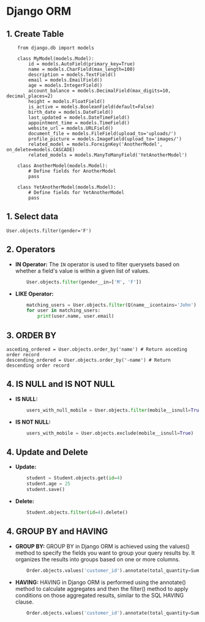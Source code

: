 # Django ORM

## 1. Create Table
        from django.db import models

        class MyModel(models.Model):
            id = models.AutoField(primary_key=True)
            name = models.CharField(max_length=100)
            description = models.TextField()
            email = models.EmailField()
            age = models.IntegerField()
            account_balance = models.DecimalField(max_digits=10, decimal_places=2)
            height = models.FloatField()
            is_active = models.BooleanField(default=False)
            birth_date = models.DateField()
            last_updated = models.DateTimeField()
            appointment_time = models.TimeField()
            website_url = models.URLField()
            document_file = models.FileField(upload_to='uploads/')
            profile_picture = models.ImageField(upload_to='images/')
            related_model = models.ForeignKey('AnotherModel', on_delete=models.CASCADE)
            related_models = models.ManyToManyField('YetAnotherModel')

        class AnotherModel(models.Model):
            # Define fields for AnotherModel
            pass
        
        class YetAnotherModel(models.Model):
            # Define fields for YetAnotherModel
            pass

## 1. Select data
    User.objects.filter(gender='F')

## 2. Operators

- **IN Operator:**
  The `IN` operator is used to filter querysets based on whether a field's value is within a given list of values.
    ```python
        User.objects.filter(gender__in=['M', 'F'])
    ```

- **LIKE Operator:**
    ```python
        matching_users = User.objects.filter(Q(name__icontains='John') | Q(email__icontains='example.com'))
        for user in matching_users:
            print(user.name, user.email)
    ```

## 3. ORDER BY
    asceding_ordered = User.objects.order_by('name') # Return asceding order record
    descending_ordered = User.objects.order_by('-name') # Return descending order record

## 4. IS NULL and IS NOT NULL

- **IS NULL:**
    ```python
        users_with_null_mobile = User.objects.filter(mobile__isnull=True)
    ```

- **IS NOT NULL:**
    ```python
        users_with_mobile = User.objects.exclude(mobile__isnull=True)
    ```

## 4. Update and Delete

- **Update:**
    ```python
        student = Student.objects.get(id=4)
        student.age = 25
        student.save()
    ```

- **Delete:**
    ```python
        Student.objects.filter(id=4).delete()
    ```

## 4. GROUP BY and HAVING

- **GROUP BY:**
    GROUP BY in Django ORM is achieved using the values() method to specify the fields you want to group your query results by. It organizes the results into groups based on one or more columns.
    ```python
        Order.objects.values('customer_id').annotate(total_quantity=Sum('quantity'))
    ```

- **HAVING:**
    HAVING in Django ORM is performed using the annotate() method to calculate aggregates and then the filter() method to apply conditions on those aggregated results, similar to the SQL HAVING clause.
    ```python
        Order.objects.values('customer_id').annotate(total_quantity=Sum('quantity')).filter(total_quantity__gt=100)
    ```
